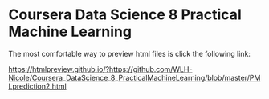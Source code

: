 # Coursera Data Science 8 Practical Machine Learning

The most comfortable way to preview html files is click the following link: 

https://htmlpreview.github.io/?https://github.com/WLH-Nicole/Coursera_DataScience_8_PracticalMachineLearning/blob/master/PMLprediction2.html
